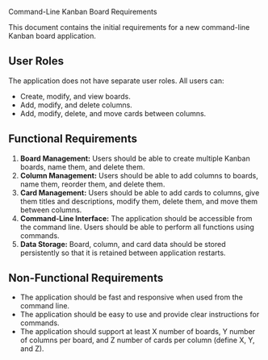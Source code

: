 Command-Line Kanban Board Requirements

This document contains the initial requirements for a new command-line Kanban board application.

## User Roles

The application does not have separate user roles. All users can:

* Create, modify, and view boards.
* Add, modify, and delete columns.
* Add, modify, delete, and move cards between columns.

## Functional Requirements

1.  **Board Management:** Users should be able to create multiple Kanban boards, name them, and delete them.
2.  **Column Management:** Users should be able to add columns to boards, name them, reorder them, and delete them.
3.  **Card Management:** Users should be able to add cards to columns, give them titles and descriptions, modify them, delete them, and move them between columns.
4.  **Command-Line Interface:** The application should be accessible from the command line. Users should be able to perform all functions using commands.
5.  **Data Storage:** Board, column, and card data should be stored persistently so that it is retained between application restarts.

## Non-Functional Requirements

* The application should be fast and responsive when used from the command line.
* The application should be easy to use and provide clear instructions for commands.
* The application should support at least X number of boards, Y number of columns per board, and Z number of cards per column (define X, Y, and Z).